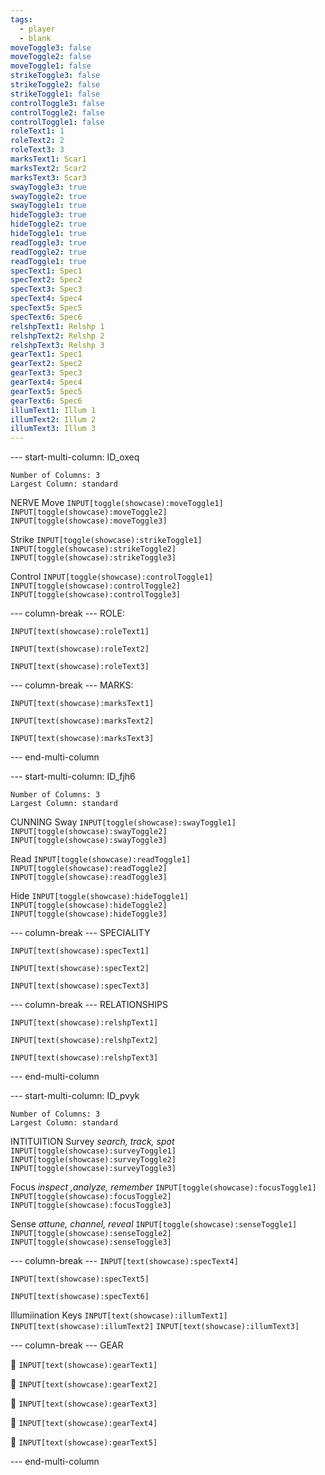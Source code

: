```yaml
---
tags:
  - player
  - blank
moveToggle3: false
moveToggle2: false
moveToggle1: false
strikeToggle3: false
strikeToggle2: false
strikeToggle1: false
controlToggle3: false
controlToggle2: false
controlToggle1: false
roleText1: 1
roleText2: 2
roleText3: 3
marksText1: Scar1
marksText2: Scar2
marksText3: Scar3
swayToggle3: true
swayToggle2: true
swayToggle1: true
hideToggle3: true
hideToggle2: true
hideToggle1: true
readToggle3: true
readToggle2: true
readToggle1: true
specText1: Spec1
specText2: Spec2
specText3: Spec3
specText4: Spec4
specText5: Spec5
specText6: Spec6
relshpText1: Relshp 1
relshpText2: Relshp 2
relshpText3: Relshp 3
gearText1: Spec1
gearText2: Spec2
gearText3: Spec3
gearText4: Spec4
gearText5: Spec5
gearText6: Spec6
illumText1: Illum 1
illumText2: Illum 2
illumText3: Illum 3
---
```


--- start-multi-column: ID_oxeq
```column-settings
Number of Columns: 3
Largest Column: standard
```

NERVE
Move 
`INPUT[toggle(showcase):moveToggle1]`  `INPUT[toggle(showcase):moveToggle2]`  `INPUT[toggle(showcase):moveToggle3]`

Strike
`INPUT[toggle(showcase):strikeToggle1]`  `INPUT[toggle(showcase):strikeToggle2]`  `INPUT[toggle(showcase):strikeToggle3]`

Control
`INPUT[toggle(showcase):controlToggle1]`  `INPUT[toggle(showcase):controlToggle2]`  `INPUT[toggle(showcase):controlToggle3]`

--- column-break ---
ROLE:

`INPUT[text(showcase):roleText1]`

`INPUT[text(showcase):roleText2]`

 `INPUT[text(showcase):roleText3]`

--- column-break ---
MARKS:

`INPUT[text(showcase):marksText1]`

`INPUT[text(showcase):marksText2]`

`INPUT[text(showcase):marksText3]`

--- end-multi-column


--- start-multi-column: ID_fjh6
```column-settings
Number of Columns: 3
Largest Column: standard
```
CUNNING
Sway
`INPUT[toggle(showcase):swayToggle1]`  `INPUT[toggle(showcase):swayToggle2]`  `INPUT[toggle(showcase):swayToggle3]`

Read
`INPUT[toggle(showcase):readToggle1]`  `INPUT[toggle(showcase):readToggle2]`  `INPUT[toggle(showcase):readToggle3]`

Hide
`INPUT[toggle(showcase):hideToggle1]`  `INPUT[toggle(showcase):hideToggle2]`  `INPUT[toggle(showcase):hideToggle3]`


--- column-break ---
SPECIALITY

`INPUT[text(showcase):specText1]`

`INPUT[text(showcase):specText2]`

`INPUT[text(showcase):specText3]`

--- column-break ---
RELATIONSHIPS

`INPUT[text(showcase):relshpText1]`

`INPUT[text(showcase):relshpText2]`

`INPUT[text(showcase):relshpText3]`


--- end-multi-column



--- start-multi-column: ID_pvyk
```column-settings
Number of Columns: 3
Largest Column: standard
```
INTITUITION
Survey     *search, track, spot*
`INPUT[toggle(showcase):surveyToggle1]`  `INPUT[toggle(showcase):surveyToggle2]`  `INPUT[toggle(showcase):surveyToggle3]`

Focus     *inspect ,analyze, remember*
`INPUT[toggle(showcase):focusToggle1]`  `INPUT[toggle(showcase):focusToggle2]`  `INPUT[toggle(showcase):focusToggle3]`

Sense     *attune, channel, reveal*
`INPUT[toggle(showcase):senseToggle1]`  `INPUT[toggle(showcase):senseToggle2]`  `INPUT[toggle(showcase):senseToggle3]`


--- column-break ---
`INPUT[text(showcase):specText4]`

`INPUT[text(showcase):specText5]`

`INPUT[text(showcase):specText6]`



Illumiination Keys
 `INPUT[text(showcase):illumText1]` `INPUT[text(showcase):illumText2]` `INPUT[text(showcase):illumText3]`
 

--- column-break ---
GEAR

🥲 `INPUT[text(showcase):gearText1]`

🥲 `INPUT[text(showcase):gearText2]`

🥲 `INPUT[text(showcase):gearText3]`

🥲 `INPUT[text(showcase):gearText4]`

🥲 `INPUT[text(showcase):gearText5]`

--- end-multi-column


